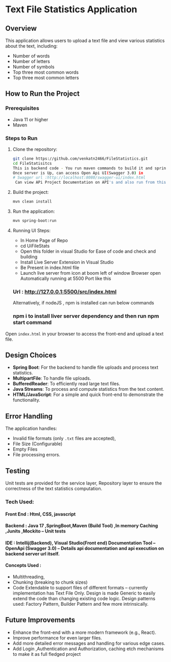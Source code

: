 # Text File Statistics Application

## Overview

This application allows users to upload a text file and view various statistics about the text, including:
- Number of words
- Number of letters
- Number of symbols
- Top three most common words
- Top three most common letters

## How to Run the Project

### Prerequisites

- Java 11 or higher
- Maven

### Steps to Run

1. Clone the repository:
    ```sh
    git clone https://github.com/venkatn2466/FileStatistics.git
    cd FileStatisitcs
    This is backend code - You run maven commands to build it and spring boot is run on default localHost:8080 server that can be changed in application.properties for port if port conflict.
    Once server is Up, can access Open Api UI(Swagger 3.0) in
    # Swagger url :http://localhost:8080/swagger-ui/index.html
     Can view APi Project Documentation on API's and also run from this URL.
    ```

2. Build the project:
    ```sh
    mvn clean install
    ```

3. Run the application:
    ```sh
    mvn spring-boot:run
    ```

4.  Running UI Steps:
     - In Home Page of Repo
     - cd UiFileStats
     - Open this folder in visual Studio for Ease of code and check and building
     - Install Live Server Extension in Visual Studio
     - Be Present in index.html file
     - Launch live server from icon at boom left of window
    Browser open Automatically running at 5500 Port like this
    ### Url : http://127.0.0.1:5500/src/index.html
    Alternatively, if nodeJS , npm is installed can run below commands
    ### npm i to install liver server dependency and then run npm start command
Open `index.html` in your browser to access the front-end and upload a text file.

## Design Choices

- **Spring Boot**: For the backend to handle file uploads and process text statistics.
- **MultipartFile**: To handle file uploads.
- **BufferedReader**: To efficiently read large text files.
- **Java Streams**: To process and compute statistics from the text content.
- **HTML/JavaScript**: For a simple and quick front-end to demonstrate the functionality.

## Error Handling

The application handles:
- Invalid file formats (only `.txt` files are accepted), 
- File Size (Configurable) 
- Empty Files
- File processing errors.

## Testing

Unit tests are provided for the service layer, Repository layer to ensure the correctness of the text statistics computation.

### Tech Used:
 #### Front End : Html, CSS, javascript
 #### Backend : Java 17 ,SpringBoot,Maven (Build Tool) ,In memory Caching ,Junits ,Mockito – Unit tests
 #### IDE : Intellij(Backend), Visual Studio(Front end) Documentation Tool – OpenApi (Swagger 3.0) – Details api documentation and api execution on backend server url itself.

 #### Concepts Used :
   - Multithreading,
   - Chunking (breaking to chunk sizes)
   - Code Extendable to support files of different formats – currently implementation has Text File Only. Design is made Generic to easily extend the code than changing existing code logic. Design patterns used: 
     Factory Pattern, Builder Pattern and few more intrinsically.

## Future Improvements

- Enhance the front-end with a more modern framework (e.g., React).
- Improve performance for even larger files.
- Add more detailed error messages and handling for various edge cases.
- Add Login ,Authentication and Authorization, caching etch mechanisms to make it as full fledged project
